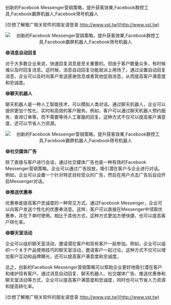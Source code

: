 创新的Facebook Messenger营销策略，提升获客效果,Facebook群控工具,Facebook霸屏机器人,Facebook筛号机器人

[😍想了解推广相关软件的朋友请登录 http://www.vst.tw](http://www.vst.tw)

 <center><img src="https://vst.tw/MP4/tuiguang/png/5.png" alt="创新的Facebook Messenger营销策略，提升获客效果,Facebook群控工具,Facebook霸屏机器人,Facebook筛号机器人"></center>

**😄消息自动回复**

对于大多数企业来说，快速回复消息是至关重要的。但由于客户数量众多，有时候难以及时回复消息。这时候，消息自动回复功能就派上用场了。通过设置自动回复消息，企业可以及时向客户发送感谢信息或者其他促销消息，从而提高客户满意度和忠诚度。

**😄聊天机器人**

聊天机器人是一种人工智能技术，可以模拟人类对话。通过聊天机器人，企业可以提供更加个性化、实时和高效的客户服务。例如，客户可以通过聊天机器人预约服务、查询订单等，而不需要等待人工客服的回复。这种方式不仅可以提高客户满意度，还可以节省人力资源。

 <center><img src="https://vst.tw/MP4/tuiguang/png/8.png" alt="创新的Facebook Messenger营销策略，提升获客效果,Facebook群控工具,Facebook霸屏机器人,Facebook筛号机器人"></center>

**😄社交媒体广告**

除了直接与客户进行会话，通过社交媒体广告也是一种有效的Facebook Messenger营销策略。企业可以通过广告投放，吸引潜在客户与企业进行对话。例如，企业可以设置一个针对特定目标受众的广告，然后在用户点击广告后自动开启Messenger对话。

**😄推送优惠券**

优惠券是提高客户忠诚度的一种常见方式。通过Facebook Messenger，企业可以向客户发送个性化的优惠券消息。这样，客户可以直接在Messenger中领取优惠券，并在下单时使用。相比于其他方式，这种方式更加方便快捷，也可以提高客户转化率。

**😄聊天室活动**

企业可以组织聊天室活动，邀请潜在客户和现有客户一起参加。例如，企业可以组织一个关于产品使用技巧的聊天室活动，邀请客户一起讨论。这种方式不仅可以增加客户互动和品牌曝光，还可以提高客户满意度和忠诚度。

总之，创新的Facebook Messenger营销策略可以帮助企业更好地吸引潜在客户和维护现有客户。通过消息自动回复、聊天机器人、社交媒体广告、推送优惠券和聊天室活动等方式，企业可以提高客户满意度和忠诚度，同时也可以节省人力资源和提高转化率。

[😍想了解推广相关软件的朋友请登录 http://www.vst.tw](http://www.vst.tw)



